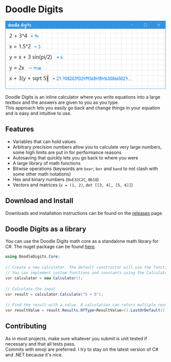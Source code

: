 # Doodle Digits

<img src="https://raw.githubusercontent.com/AntonBergaker/DoodleDigits/main/Marketing%20Images/App%20Preview.png" width="600">

Doodle Digits is an inline calculator where you write equations into a large textbox and the answers are given to you as you type.  
This approach lets you easily go back and change things in your equation and is easy and intuitive to use.

## Features
* Variables that can hold values
* Arbitrary precision numbers allow you to calculate very large numbers, some high limits are put in for performance reasons
* Autosaving that quickly lets you go back to where you were
* A large library of math functions
* Bitwise operations (keywords are `bxor`, `bor` and `band` to not clash with some other math notations)
* Hex and binary numbers (`0xE32C2C`, `0b10`)
* Vectors and matrices (`x = (1, 2)`, `det [[3, 4], [5, 6]]`) 

## Download and Install
Downloads and installation instructions can be found on the [releases](https://github.com/AntonBergaker/DoodleDigits/releases) page.

## Doodle Digits as a library
You can use the Doodle Digits math core as a standalone math library for C#. The nuget package can be found [here](https://www.nuget.org/packages/DoodleDigits.Core).
```csharp
using DoodleDigits.Core;

// Create a new calculator. The default constructor will use the functions inside FunctionLibrary.Functions and ConstantLibary.Constants.
// You can implement custom functions and constants using the Calculator(IEnumerable<FunctionData> functions, IEnumerable<Constant> constants) constructor.
var calculator = new Calculator();

// Calculate the input
var result = calculator.Calculate("5 + 5");

// Find the result with a value. A calculation can return multiple results, including error messages and hints. The ResultValue is the result of a calculation.
var resultValue = result.Results.OfType<ResultValue>().LastOrDefault();
```

## Contributing
As in most projects, make sure whatever you submit is unit tested if necessary and that all tests pass.  
Commits with emoji are preferred.
I try to stay on the latest version of C# and .NET because it's nice.